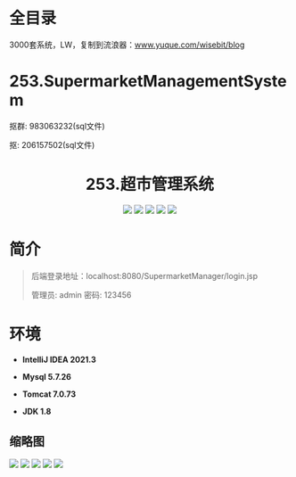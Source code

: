 # 全目录

3000套系统，LW，复制到流浪器：www.yuque.com/wisebit/blog

# 253.SupermarketManagementSystem

<p>抠群: 983063232(sql文件)</p>
<p>抠: 206157502(sql文件)</p>

<p><h1 align="center">253.超市管理系统</h1></p>


<p align="center">
	<img src="https://img.shields.io/badge/jdk-1.8-orange.svg"/>
    <img src="https://img.shields.io/badge/spring-5.x-lightgrey.svg"/>
    <img src="https://img.shields.io/badge/springmvc-3.x-blue.svg"/>
    <img src="https://img.shields.io/badge/jsp-3.x-blue.svg"/>
    <img src="https://img.shields.io/badge/mybatis-5.x-yellow.svg"/>
</p>

# 简介
>
> 
>
> 后端登录地址：localhost:8080/SupermarketManager/login.jsp
>
> 管理员: admin   密码: 123456
>

# 环境

- <b>IntelliJ IDEA 2021.3</b>

- <b>Mysql 5.7.26</b>

- <b>Tomcat 7.0.73</b>

- <b>JDK 1.8</b>




## 缩略图

![](https://bitwise.oss-cn-heyuan.aliyuncs.com/2024/9/10/76d07885-ca8d-4530-bfb8-6ce3f91da1b6.png)
![](https://bitwise.oss-cn-heyuan.aliyuncs.com/2024/9/10/8a008359-8b19-4b3c-a5dc-27c79d2ea3aa.png)
![](https://bitwise.oss-cn-heyuan.aliyuncs.com/2024/9/10/369f6a16-bc25-432c-b52c-017d47859cc8.png)
![](https://bitwise.oss-cn-heyuan.aliyuncs.com/2024/9/10/9b1f426f-5f22-4f5b-8537-b6dbbcb52aa9.png)
![](https://bitwise.oss-cn-heyuan.aliyuncs.com/2024/9/10/c984ce32-e0b8-471e-b8c6-a145741c6306.png)



